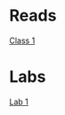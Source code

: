 # Reads

[Class 1](./201/reads/1.md)

# Labs

[Lab 1](https://alonsoyiyi.github.io/reading-notes/201/labs/lab1.html)
